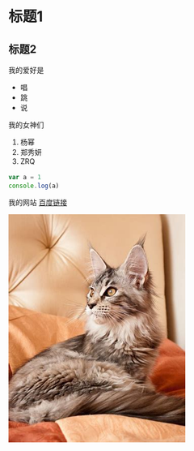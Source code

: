 # 标题1
## 标题2

我的爱好是

* 唱
* 跳
* 说

我的女神们

1. 杨幂
2. 郑秀妍
3. ZRQ

```javascript
var a = 1
console.log(a)
```

我的网站 [百度链接](https://baidu.com)

![猫猫图片](mao.jpg)

